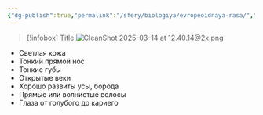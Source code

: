 ```yaml
---
{"dg-publish":true,"permalink":"/sfery/biologiya/evropeoidnaya-rasa/","tags":["Эволюция"]}
---
```


> [!infobox] Title
> ![CleanShot 2025-03-14 at 12.40.14@2x.png](/img/user/%D0%90%D1%80%D1%85%D0%B8%D0%B2/%D0%9A%D1%8D%D1%88/CleanShot%202025-03-14%20at%2012.40.14@2x.png)
- Светлая кожа 
- Тонкий прямой нос 
- Тонкие губы 
- Открытые веки 
- Хорошо развиты усы, борода 
- Прямые или волнистые волосы 
- Глаза от голубого до кариего